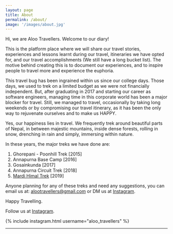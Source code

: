 ```yaml
---
layout: page
title: About
permalink: /about/
image: '/images/about.jpg'
---
```


Hi, we are Aloo Travellers. Welcome to our diary! 

This is the platform place where we will share our travel stories, experiences and lessons learnt during our travel, itineraries we have opted for, and our travel accomplishments (We still have a long bucket list). The motive behind creating this is to document our experiences, and to inspire people to travel more and experience the euphoria.

This travel bug has been ingrained within us since our college days. Those days, we used to trek on a limited budget as we were not financially independent. But, after graduating in 2017 and starting our career as software engineers, managing time in this corporate world has been a major blocker for travel. Still, we managed to travel, occasionally  by taking long weekends or by compromising  our travel itinerary, as it has been the only way to rejuvenate ourselves and to make us HAPPY.

Yes, our happiness lies in travel. We frequently trek around beautiful parts of Nepal, in between majestic mountains, inside dense forests, rolling in snow, drenching in rain and simply, immersing within nature.


In these years, the major treks we have done are: 

1. Ghorepani - Poonhill Trek [2015]
2. Annapurna Base Camp [2016]
3. Gosainkunda [2017]
4. Annapurna Circuit Trek [2018]
5. [Mardi Himal Trek](https://aloo-travellers.netlify.app/2020/10/12/mardi-itinerary/) [2019]


Anyone planning for any of these treks and need any suggestions, you can email us at: alootravellers@gmail.com or DM us at [Instagram](https://www.instagram.com/aloo_travellers/).

Happy Travelling.

Follow us at [Instagram](https://www.instagram.com/aloo_travellers/).
<!-- <p><iframe src="https://www.youtube.com/embed/pdmtnB-O31c" frameborder="0" allowfullscreen></iframe></p> -->

{% include instagram.html username="aloo_travellers" %}


***
